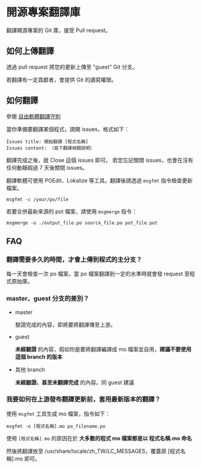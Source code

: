 # 開源專案翻譯庫
翻譯開源專案的 Git 庫，接受 Pull request。
## 如何上傳翻譯
透過 pull request 將您的更新上傳至 "guest" Git 分支。

若翻譯有一定貢獻者，會提供 Git 的讀寫權限。
## 如何翻譯
參閱 [自由軟體翻譯守則](https://docs.google.com/document/d/1Zs4CS_ZjN-imnImq4aEsiVYih8zkIkVZTSQim13_kYg)

當你準備要翻譯某個程式，請開 issues，格式如下：

```
Issues title: 開始翻譯 [程式名稱]
Issues content: （寫下翻譯相關說明）
```

翻譯完成之後，就 Close 這個 issues 即可。
若您忘記關閉 issues，也會在沒有任何動靜超過 7 天後關閉 issues。

翻譯軟體可使用 POEdit、Lokalize 等工具。翻譯後請透過 `msgfmt` 指令檢查更新檔案。
```
msgfmt -c /your/po/file
```

若要合併最新來源的 pot 檔案，請使用 `msgmerge` 指令：
```
msgmerge -o ./output_file.po source_file.po pot_file.pot
```
## FAQ
### 翻譯需要多久的時間，才會上傳到程式的主分支？
每一天會檢查一次 po 檔案，當 po 檔案翻譯到一定的水準時就會發 request 至程式原始庫。

### master、guest 分支的差別？
- master

  驗證完成的內容，即將要將翻譯傳至上游。

- guest

  **未經驗證** 的內容，假如你是要將翻譯編譯成 mo 檔案並自用，**建議不要使用這個 branch 的版本**

- 其他 branch

  **未經驗證、甚至未翻譯完成** 的內容。同 guest 建議


### 我要如何在上游發布翻譯更新前，套用最新版本的翻譯？
使用 `msgfmt` 工具生成 mo 檔案，指令如下：
```
msgfmt -o [程式名稱].mo po_filename.po
```

使用 `[程式名稱].mo` 的原因在於 **大多數的程式 mo 檔案都是以 程式名稱.mo 命名**

然後將翻譯放至 /usr/share/locale/zh_TW/LC_MESSAGES，覆蓋原 [程式名稱].mo 即可。
